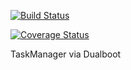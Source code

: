 [![Build Status](https://img.shields.io/endpoint.svg?url=https%3A%2F%2Factions-badge.atrox.dev%2Fdanyadanyaa%2Ftask-manager%2Fbadge&style=flat)](https://actions-badge.atrox.dev/danyadanyaa/task-manager/goto)

[![Coverage Status](https://coveralls.io/repos/github/danyadanyaa/task-manager/badge.svg?branch=develop)](https://coveralls.io/github/danyadanyaa/task-manager?branch=develop)

TaskManager via Dualboot


